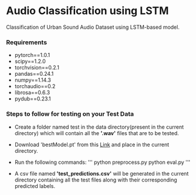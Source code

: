 # Audio Classification using LSTM

Classification of Urban Sound Audio Dataset using LSTM-based model.

### Requirements

- pytorch==1.0.1
- scipy==1.2.0
- torchvision==0.2.1
- pandas==0.24.1
- numpy==1.14.3
- torchaudio==0.2
- librosa==0.6.3
- pydub==0.23.1

### Steps to follow for testing on your Test Data

- Create a folder named test in the data directory(present in the current directory) which will contain all the <b>'.wav'</b> files that are to be tested.

- Download 'bestModel.pt' from this <a href="https://drive.google.com/open?id=1oUWUiUr-3AIB8c1BOZcFfHgdBEVHaFLC">Link</a> and place in the current directory.

- Run the following commands:
'''
python preprocess.py
python eval.py
'''

- A csv file named <b>'test_predictions.csv'</b> will be generated in the current directory containing all the test files along with their corresponding predicted labels. 

